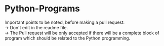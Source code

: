 # Python-Programs
Important points to be noted, before making a pull request:<br>
-> Don't edit in the readme file. <br>
-> The Pull request will be only accepted if there will be a complete block of program which should be related to the Python programming.
